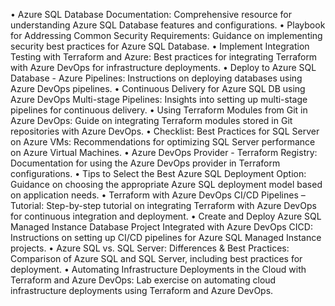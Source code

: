   •	Azure SQL Database Documentation: Comprehensive resource for understanding Azure SQL Database features and configurations. 
	•	Playbook for Addressing Common Security Requirements: Guidance on implementing security best practices for Azure SQL Database. 
	•	Implement Integration Testing with Terraform and Azure: Best practices for integrating Terraform with Azure DevOps for infrastructure deployments. 
	•	Deploy to Azure SQL Database - Azure Pipelines: Instructions on deploying databases using Azure DevOps pipelines. 
	•	Continuous Delivery for Azure SQL DB using Azure DevOps Multi-stage Pipelines: Insights into setting up multi-stage pipelines for continuous delivery. 
	•	Using Terraform Modules from Git in Azure DevOps: Guide on integrating Terraform modules stored in Git repositories with Azure DevOps. 
	•	Checklist: Best Practices for SQL Server on Azure VMs: Recommendations for optimizing SQL Server performance on Azure Virtual Machines. 
	•	Azure DevOps Provider - Terraform Registry: Documentation for using the Azure DevOps provider in Terraform configurations. 
	•	Tips to Select the Best Azure SQL Deployment Option: Guidance on choosing the appropriate Azure SQL deployment model based on application needs. 
	•	Terraform with Azure DevOps CI/CD Pipelines – Tutorial: Step-by-step tutorial on integrating Terraform with Azure DevOps for continuous integration and deployment. 
	•	Create and Deploy Azure SQL Managed Instance Database Project Integrated with Azure DevOps CICD: Instructions on setting up CI/CD pipelines for Azure SQL Managed Instance projects. 
	•	Azure SQL vs. SQL Server: Differences & Best Practices: Comparison of Azure SQL and SQL Server, including best practices for deployment. 
	•	Automating Infrastructure Deployments in the Cloud with Terraform and Azure DevOps: Lab exercise on automating cloud infrastructure deployments using Terraform and Azure DevOps. 


